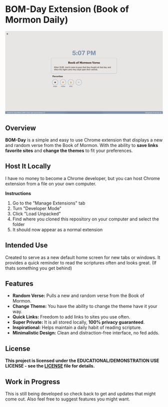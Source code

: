 # BOM-Day Extension (Book of Mormon Daily)
![example](./Images/example.png)

## Overview
**BOM-Day** is a simple and easy to use Chrome extension that displays a new and random verse from the Book of Mormon. With the ability to **save links favorite sites** and **change the themes** to fit your preferences.

## Host It Locally  
I have no money to become a Chrome developer, but you can host Chrome extension from a file on your own computer. 

**Instructions**
1. Go to the "Manage Extensions" tab
2. Turn "Developer Mode"
3. Click "Load Unpacked" 
4. Find where you cloned this repository on your computer and select the folder
5. It should now appear as a normal extension


## Intended Use
Created to serve as a new default home screen for new tabs or windows. It provides a quick reminder to read the scriptures often and looks great. (If thats something you get behind)

## Features
- **Random Verse:** Pulls a new and random verse from the Book of Mormon.
- **Change Theme:** You have the ability to change the theme have it your way.
- **Quick Links:** Freedom to add links to sites you use often.
- **Super Private:** It is all stored locally, **100% privacy guaranteed**.
- **Inspirational:** Helps maintain a daily habit of reading scripture.
- **Minimalistic Design:** Clean and distraction-free interface, no fed adds.


## License
**This project is licensed under the EDUCATIONAL/DEMONSTRATION USE LICENSE - see the [LICENSE](./LICENSE.txt) file for details.**

## Work in Progress
This is still being developed so check back to get and updates that might come out. Also feel free to suggest features you might want.
